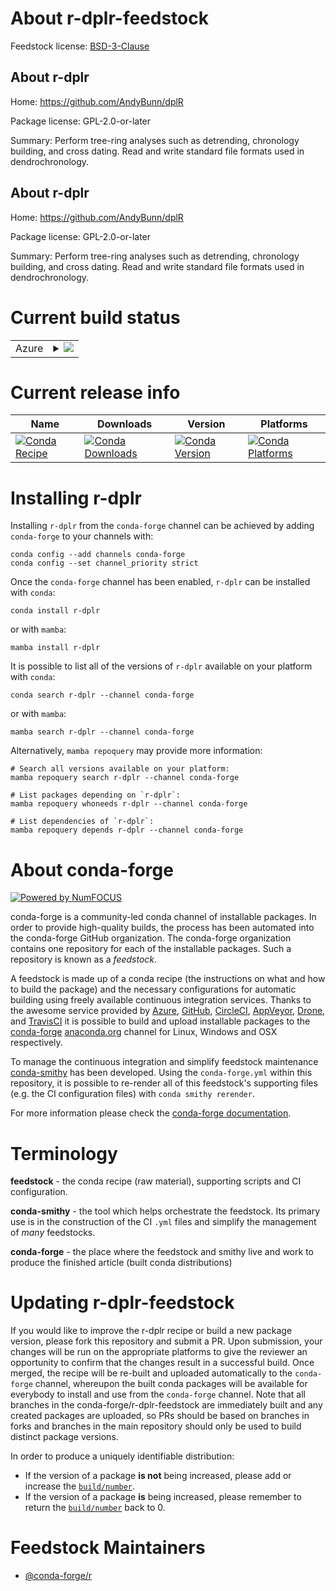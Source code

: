 About r-dplr-feedstock
======================

Feedstock license: [BSD-3-Clause](https://github.com/conda-forge/r-dplr-feedstock/blob/main/LICENSE.txt)


About r-dplr
------------

Home: https://github.com/AndyBunn/dplR

Package license: GPL-2.0-or-later

Summary: Perform tree-ring analyses such as detrending, chronology building, and cross dating.  Read and write standard file formats used in dendrochronology.

About r-dplr
------------

Home: https://github.com/AndyBunn/dplR

Package license: GPL-2.0-or-later

Summary: Perform tree-ring analyses such as detrending, chronology building, and cross dating.  Read and write standard file formats used in dendrochronology.

Current build status
====================


<table>
    
  <tr>
    <td>Azure</td>
    <td>
      <details>
        <summary>
          <a href="https://dev.azure.com/conda-forge/feedstock-builds/_build/latest?definitionId=8323&branchName=main">
            <img src="https://dev.azure.com/conda-forge/feedstock-builds/_apis/build/status/r-dplr-feedstock?branchName=main">
          </a>
        </summary>
        <table>
          <thead><tr><th>Variant</th><th>Status</th></tr></thead>
          <tbody><tr>
              <td>linux_64_r_base4.3</td>
              <td>
                <a href="https://dev.azure.com/conda-forge/feedstock-builds/_build/latest?definitionId=8323&branchName=main">
                  <img src="https://dev.azure.com/conda-forge/feedstock-builds/_apis/build/status/r-dplr-feedstock?branchName=main&jobName=linux&configuration=linux%20linux_64_r_base4.3" alt="variant">
                </a>
              </td>
            </tr><tr>
              <td>linux_64_r_base4.4</td>
              <td>
                <a href="https://dev.azure.com/conda-forge/feedstock-builds/_build/latest?definitionId=8323&branchName=main">
                  <img src="https://dev.azure.com/conda-forge/feedstock-builds/_apis/build/status/r-dplr-feedstock?branchName=main&jobName=linux&configuration=linux%20linux_64_r_base4.4" alt="variant">
                </a>
              </td>
            </tr><tr>
              <td>linux_aarch64_r_base4.3</td>
              <td>
                <a href="https://dev.azure.com/conda-forge/feedstock-builds/_build/latest?definitionId=8323&branchName=main">
                  <img src="https://dev.azure.com/conda-forge/feedstock-builds/_apis/build/status/r-dplr-feedstock?branchName=main&jobName=linux&configuration=linux%20linux_aarch64_r_base4.3" alt="variant">
                </a>
              </td>
            </tr><tr>
              <td>linux_aarch64_r_base4.4</td>
              <td>
                <a href="https://dev.azure.com/conda-forge/feedstock-builds/_build/latest?definitionId=8323&branchName=main">
                  <img src="https://dev.azure.com/conda-forge/feedstock-builds/_apis/build/status/r-dplr-feedstock?branchName=main&jobName=linux&configuration=linux%20linux_aarch64_r_base4.4" alt="variant">
                </a>
              </td>
            </tr><tr>
              <td>linux_ppc64le_r_base4.3</td>
              <td>
                <a href="https://dev.azure.com/conda-forge/feedstock-builds/_build/latest?definitionId=8323&branchName=main">
                  <img src="https://dev.azure.com/conda-forge/feedstock-builds/_apis/build/status/r-dplr-feedstock?branchName=main&jobName=linux&configuration=linux%20linux_ppc64le_r_base4.3" alt="variant">
                </a>
              </td>
            </tr><tr>
              <td>linux_ppc64le_r_base4.4</td>
              <td>
                <a href="https://dev.azure.com/conda-forge/feedstock-builds/_build/latest?definitionId=8323&branchName=main">
                  <img src="https://dev.azure.com/conda-forge/feedstock-builds/_apis/build/status/r-dplr-feedstock?branchName=main&jobName=linux&configuration=linux%20linux_ppc64le_r_base4.4" alt="variant">
                </a>
              </td>
            </tr><tr>
              <td>osx_64_r_base4.3</td>
              <td>
                <a href="https://dev.azure.com/conda-forge/feedstock-builds/_build/latest?definitionId=8323&branchName=main">
                  <img src="https://dev.azure.com/conda-forge/feedstock-builds/_apis/build/status/r-dplr-feedstock?branchName=main&jobName=osx&configuration=osx%20osx_64_r_base4.3" alt="variant">
                </a>
              </td>
            </tr><tr>
              <td>osx_64_r_base4.4</td>
              <td>
                <a href="https://dev.azure.com/conda-forge/feedstock-builds/_build/latest?definitionId=8323&branchName=main">
                  <img src="https://dev.azure.com/conda-forge/feedstock-builds/_apis/build/status/r-dplr-feedstock?branchName=main&jobName=osx&configuration=osx%20osx_64_r_base4.4" alt="variant">
                </a>
              </td>
            </tr><tr>
              <td>osx_arm64_r_base4.3</td>
              <td>
                <a href="https://dev.azure.com/conda-forge/feedstock-builds/_build/latest?definitionId=8323&branchName=main">
                  <img src="https://dev.azure.com/conda-forge/feedstock-builds/_apis/build/status/r-dplr-feedstock?branchName=main&jobName=osx&configuration=osx%20osx_arm64_r_base4.3" alt="variant">
                </a>
              </td>
            </tr><tr>
              <td>osx_arm64_r_base4.4</td>
              <td>
                <a href="https://dev.azure.com/conda-forge/feedstock-builds/_build/latest?definitionId=8323&branchName=main">
                  <img src="https://dev.azure.com/conda-forge/feedstock-builds/_apis/build/status/r-dplr-feedstock?branchName=main&jobName=osx&configuration=osx%20osx_arm64_r_base4.4" alt="variant">
                </a>
              </td>
            </tr><tr>
              <td>win_64_r_base4.3</td>
              <td>
                <a href="https://dev.azure.com/conda-forge/feedstock-builds/_build/latest?definitionId=8323&branchName=main">
                  <img src="https://dev.azure.com/conda-forge/feedstock-builds/_apis/build/status/r-dplr-feedstock?branchName=main&jobName=win&configuration=win%20win_64_r_base4.3" alt="variant">
                </a>
              </td>
            </tr><tr>
              <td>win_64_r_base4.4</td>
              <td>
                <a href="https://dev.azure.com/conda-forge/feedstock-builds/_build/latest?definitionId=8323&branchName=main">
                  <img src="https://dev.azure.com/conda-forge/feedstock-builds/_apis/build/status/r-dplr-feedstock?branchName=main&jobName=win&configuration=win%20win_64_r_base4.4" alt="variant">
                </a>
              </td>
            </tr>
          </tbody>
        </table>
      </details>
    </td>
  </tr>
</table>

Current release info
====================

| Name | Downloads | Version | Platforms |
| --- | --- | --- | --- |
| [![Conda Recipe](https://img.shields.io/badge/recipe-r--dplr-green.svg)](https://anaconda.org/conda-forge/r-dplr) | [![Conda Downloads](https://img.shields.io/conda/dn/conda-forge/r-dplr.svg)](https://anaconda.org/conda-forge/r-dplr) | [![Conda Version](https://img.shields.io/conda/vn/conda-forge/r-dplr.svg)](https://anaconda.org/conda-forge/r-dplr) | [![Conda Platforms](https://img.shields.io/conda/pn/conda-forge/r-dplr.svg)](https://anaconda.org/conda-forge/r-dplr) |

Installing r-dplr
=================

Installing `r-dplr` from the `conda-forge` channel can be achieved by adding `conda-forge` to your channels with:

```
conda config --add channels conda-forge
conda config --set channel_priority strict
```

Once the `conda-forge` channel has been enabled, `r-dplr` can be installed with `conda`:

```
conda install r-dplr
```

or with `mamba`:

```
mamba install r-dplr
```

It is possible to list all of the versions of `r-dplr` available on your platform with `conda`:

```
conda search r-dplr --channel conda-forge
```

or with `mamba`:

```
mamba search r-dplr --channel conda-forge
```

Alternatively, `mamba repoquery` may provide more information:

```
# Search all versions available on your platform:
mamba repoquery search r-dplr --channel conda-forge

# List packages depending on `r-dplr`:
mamba repoquery whoneeds r-dplr --channel conda-forge

# List dependencies of `r-dplr`:
mamba repoquery depends r-dplr --channel conda-forge
```


About conda-forge
=================

[![Powered by
NumFOCUS](https://img.shields.io/badge/powered%20by-NumFOCUS-orange.svg?style=flat&colorA=E1523D&colorB=007D8A)](https://numfocus.org)

conda-forge is a community-led conda channel of installable packages.
In order to provide high-quality builds, the process has been automated into the
conda-forge GitHub organization. The conda-forge organization contains one repository
for each of the installable packages. Such a repository is known as a *feedstock*.

A feedstock is made up of a conda recipe (the instructions on what and how to build
the package) and the necessary configurations for automatic building using freely
available continuous integration services. Thanks to the awesome service provided by
[Azure](https://azure.microsoft.com/en-us/services/devops/), [GitHub](https://github.com/),
[CircleCI](https://circleci.com/), [AppVeyor](https://www.appveyor.com/),
[Drone](https://cloud.drone.io/welcome), and [TravisCI](https://travis-ci.com/)
it is possible to build and upload installable packages to the
[conda-forge](https://anaconda.org/conda-forge) [anaconda.org](https://anaconda.org/)
channel for Linux, Windows and OSX respectively.

To manage the continuous integration and simplify feedstock maintenance
[conda-smithy](https://github.com/conda-forge/conda-smithy) has been developed.
Using the ``conda-forge.yml`` within this repository, it is possible to re-render all of
this feedstock's supporting files (e.g. the CI configuration files) with ``conda smithy rerender``.

For more information please check the [conda-forge documentation](https://conda-forge.org/docs/).

Terminology
===========

**feedstock** - the conda recipe (raw material), supporting scripts and CI configuration.

**conda-smithy** - the tool which helps orchestrate the feedstock.
                   Its primary use is in the construction of the CI ``.yml`` files
                   and simplify the management of *many* feedstocks.

**conda-forge** - the place where the feedstock and smithy live and work to
                  produce the finished article (built conda distributions)


Updating r-dplr-feedstock
=========================

If you would like to improve the r-dplr recipe or build a new
package version, please fork this repository and submit a PR. Upon submission,
your changes will be run on the appropriate platforms to give the reviewer an
opportunity to confirm that the changes result in a successful build. Once
merged, the recipe will be re-built and uploaded automatically to the
`conda-forge` channel, whereupon the built conda packages will be available for
everybody to install and use from the `conda-forge` channel.
Note that all branches in the conda-forge/r-dplr-feedstock are
immediately built and any created packages are uploaded, so PRs should be based
on branches in forks and branches in the main repository should only be used to
build distinct package versions.

In order to produce a uniquely identifiable distribution:
 * If the version of a package **is not** being increased, please add or increase
   the [``build/number``](https://docs.conda.io/projects/conda-build/en/latest/resources/define-metadata.html#build-number-and-string).
 * If the version of a package **is** being increased, please remember to return
   the [``build/number``](https://docs.conda.io/projects/conda-build/en/latest/resources/define-metadata.html#build-number-and-string)
   back to 0.

Feedstock Maintainers
=====================

* [@conda-forge/r](https://github.com/orgs/conda-forge/teams/r/)

